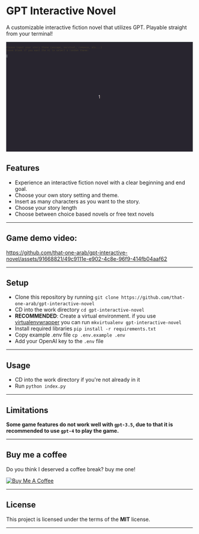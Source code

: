 GPT Interactive Novel
============

A customizable interactive fiction novel that utilizes GPT. Playable straight from your terminal!

![Chat Preview](./public/game.gif)

## Features
- Experience an interactive fiction novel with a clear beginning and end goal.
- Choose your own story setting and theme.
- Insert as many characters as you want to the story.
- Choose your story length
- Choose between choice based novels or free text novels

---

## Game demo video:
https://github.com/that-one-arab/gpt-interactive-novel/assets/91668821/49c9111e-e902-4c8e-96f9-414fb04aaf62

---

## Setup
- Clone this repository by running `git clone https://github.com/that-one-arab/gpt-interactive-novel`
- CD into the work directory `cd gpt-interactive-novel`
- **RECOMMENDED**: Create a virtual environment. if you use [virtualenvwrapper](https://virtualenvwrapper.readthedocs.io/en/latest/index.html) you can run `mkvirtualenv gpt-interactive-novel`
- Install required libraries `pip install -r requirements.txt`
- Copy example .env file `cp .env.example .env`
- Add your OpenAI key to the `.env` file

---

## Usage
- CD into the work directory if you're not already in it
- Run `python index.py`

---

## Limitations
**Some game features do not work well with `gpt-3.5`, due to that it is recommended to use `gpt-4` to play the game.**

---
## Buy me a coffee

Do you think I deserved a coffee break? buy me one!

<a href="https://www.buymeacoffee.com/thatonearab" target="_blank"><img src="https://www.buymeacoffee.com/assets/img/custom_images/orange_img.png" alt="Buy Me A Coffee" style="height: auto !important;width: auto !important;" ></a>

---

## License
This project is licensed under the terms of the **MIT** license.

---